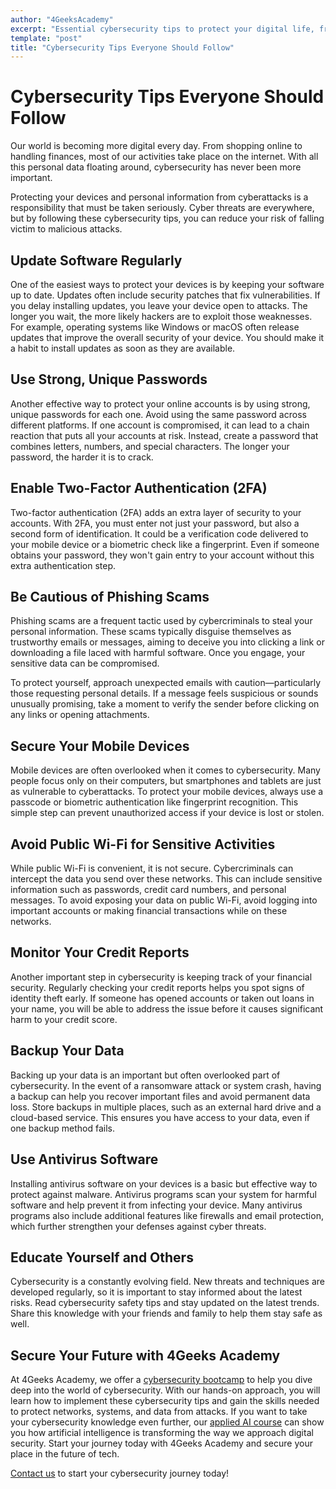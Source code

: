 ```yaml
---
author: "4GeeksAcademy"
excerpt: "Essential cybersecurity tips to protect your digital life, from strong passwords to secure browsing habits and data protection strategies."
template: "post"
title: "Cybersecurity Tips Everyone Should Follow"
---
```


# Cybersecurity Tips Everyone Should Follow

Our world is becoming more digital every day. From shopping online to handling finances, most of our activities take place on the internet. With all this personal data floating around, cybersecurity has never been more important.

Protecting your devices and personal information from cyberattacks is a responsibility that must be taken seriously. Cyber threats are everywhere, but by following these cybersecurity tips, you can reduce your risk of falling victim to malicious attacks.

## Update Software Regularly

One of the easiest ways to protect your devices is by keeping your software up to date. Updates often include security patches that fix vulnerabilities. If you delay installing updates, you leave your device open to attacks. The longer you wait, the more likely hackers are to exploit those weaknesses. For example, operating systems like Windows or macOS often release updates that improve the overall security of your device. You should make it a habit to install updates as soon as they are available.

## Use Strong, Unique Passwords

Another effective way to protect your online accounts is by using strong, unique passwords for each one. Avoid using the same password across different platforms. If one account is compromised, it can lead to a chain reaction that puts all your accounts at risk. Instead, create a password that combines letters, numbers, and special characters. The longer your password, the harder it is to crack.

## Enable Two-Factor Authentication (2FA)

Two-factor authentication (2FA) adds an extra layer of security to your accounts. With 2FA, you must enter not just your password, but also a second form of identification. It could be a verification code delivered to your mobile device or a biometric check like a fingerprint. Even if someone obtains your password, they won't gain entry to your account without this extra authentication step.

## Be Cautious of Phishing Scams

Phishing scams are a frequent tactic used by cybercriminals to steal your personal information. These scams typically disguise themselves as trustworthy emails or messages, aiming to deceive you into clicking a link or downloading a file laced with harmful software. Once you engage, your sensitive data can be compromised.

To protect yourself, approach unexpected emails with caution—particularly those requesting personal details. If a message feels suspicious or sounds unusually promising, take a moment to verify the sender before clicking on any links or opening attachments.


## Secure Your Mobile Devices

Mobile devices are often overlooked when it comes to cybersecurity. Many people focus only on their computers, but smartphones and tablets are just as vulnerable to cyberattacks. To protect your mobile devices, always use a passcode or biometric authentication like fingerprint recognition. This simple step can prevent unauthorized access if your device is lost or stolen.

## Avoid Public Wi-Fi for Sensitive Activities

While public Wi-Fi is convenient, it is not secure. Cybercriminals can intercept the data you send over these networks. This can include sensitive information such as passwords, credit card numbers, and personal messages. To avoid exposing your data on public Wi-Fi, avoid logging into important accounts or making financial transactions while on these networks.

## Monitor Your Credit Reports

Another important step in cybersecurity is keeping track of your financial security. Regularly checking your credit reports helps you spot signs of identity theft early. If someone has opened accounts or taken out loans in your name, you will be able to address the issue before it causes significant harm to your credit score.

## Backup Your Data

Backing up your data is an important but often overlooked part of cybersecurity. In the event of a ransomware attack or system crash, having a backup can help you recover important files and avoid permanent data loss. Store backups in multiple places, such as an external hard drive and a cloud-based service. This ensures you have access to your data, even if one backup method fails.

## Use Antivirus Software

Installing antivirus software on your devices is a basic but effective way to protect against malware. Antivirus programs scan your system for harmful software and help prevent it from infecting your device. Many antivirus programs also include additional features like firewalls and email protection, which further strengthen your defenses against cyber threats.

## Educate Yourself and Others

Cybersecurity is a constantly evolving field. New threats and techniques are developed regularly, so it is important to stay informed about the latest risks. Read cybersecurity safety tips and stay updated on the latest trends. Share this knowledge with your friends and family to help them stay safe as well.


## Secure Your Future with 4Geeks Academy

At 4Geeks Academy, we offer a [cybersecurity bootcamp](https://4geeksacademy.com/us/coding-bootcamps/cybersecurity) to help you dive deep into the world of cybersecurity. With our hands-on approach, you will learn how to implement these cybersecurity tips and gain the skills needed to protect networks, systems, and data from attacks.
If you want to take your cybersecurity knowledge even further, our [applied AI course](https://4geeksacademy.com/us/coding-bootcamps/applied-ai-course) can show you how artificial intelligence is transforming the way we approach digital security. Start your journey today with 4Geeks Academy and secure your place in the future of tech.

[Contact us](https://4geeksacademy.com/us/contact) to start your cybersecurity journey today!